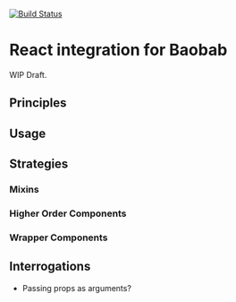 [![Build Status](https://travis-ci.org/Yomguithereal/baobab-react.svg)](https://travis-ci.org/Yomguithereal/baobab-react)

# React integration for Baobab

WIP Draft.

## Principles

## Usage

## Strategies

### Mixins

### Higher Order Components

### Wrapper Components

## Interrogations

* Passing props as arguments?
